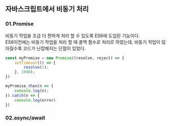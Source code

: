 ## 자바스크립트에서 비동기 처리

### 01.Promise
비동기 작업을 조금 더 편하게 처리 할 수 있도록 ES6에 도입된 기능이다.  
ES6이전에는 비동기 작업을 처리 할 때 콜백 함수로 처리르 하였는데, 비동기 작업이 많아질수록 코드가 난잡해지는 단점이 있었다.  
```javascript
const myPromise = new Promise((resolve, reject) => {
    setTimeout(() => {
        resolve(1);
    }, 1000);
})

myPromise.then(n => {
    console.log(n);
}).catch(n => {
    console.log(error)
})
```

### 02.async/await